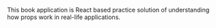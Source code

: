 This book application is React based practice solution of understanding how props work in real-life applications. 